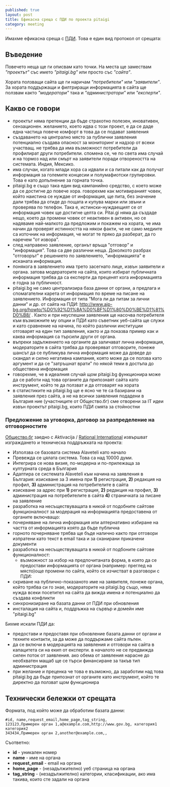 ```yaml
---
published: true
layout: post
title: Ефикасна среща с ПДИ по проекта pitaigi
category: meeting
---
```


Имахме ефикасна среща с [ПДИ](http://www.aip-bg.org/). Това е един вид протокол от срещата:

## Въведение 

Повечето неща ще ги описвам като точки. На места ще замествам _"проектът"_ със името _"pitaigi.bg"_ или просто със _"сайта"_.

Хората ползващи сайта ще ги наричам _"потребители"_ или _"заявители"_. За хората поддържащи и филтриращи информацията в сайта ще ползвам както _"модератори"_ така и _"администратори"_ или _"експерти"_.

## Какво се говори

 - проектът няма претенции да бъде страхотно полезен, иновативен, сензационен. желанието, което идва с този проект, е да се даде една частица повече комфорт в това да се подават заявления
 - създаването на централно място за публични заявления потенциално създава опасност за мониторинг и надзор от всеки участващ. не трябва да има възможност потребители да профилират други потребители. спомена се, че по света има случай и на тормоз над или смърт на заявители поради отвореността на системата. Индия, Мексико.
 - има случаи, когато млади хора са идвали и са питали как да получат информация за големите концесии и полумафиотски групировки. Това е като допълнение за горната точка.
 - pitaigi.bg е също така един вид кампанийно средство, с което може да се достигне до повече хора. говорехме как мотивираният човек, който наистина се нуждае от информация, ще пита, без значение дали трябва да отиде до пощата и купува марки или звъни и проверява по телефон. Така е, истински-нуждаещият се от информация човек ще достигне целта си. Pitai.gi няма да създаде нещо, което да промени човек от неактивен в активен, но се надяваме най-малкото да предложим и покажем на хората, че има начин да проверят истинността на някои факти, че не само медиите са източник на информация, че могат те пряко да разберат, да го наречем "от извора".
 - след направено заявление, органът връща "отговор" и "информация". Това са две различни неща. Доколкото разбрах "отговорът" е решението по заявлението, "информацията" е исканата информация.
 - понякога в заявлението има трето засегнато лице, извън заявители и органа. затова модераторите на сайта, които избират публичната информация трябва да са експерти да преценят кога информацията е годна за публичност.
 - pitaigi.bg не само централизира база данни от органи, а предлага и спомагателни карета от информация по време на писане на заявлението. Информация от типа "Мога ли да питам за лични данни" и др. от сайта на ПДИ: http://www.aip-bg.org/howto/%D0%92%D1%8A%D0%BF%D1%80%D0%BE%D1%81%D0%B8/ . Както и при неуспешни заявления ще насочва потребителя към възможните му опции и ПДИ като съветник
уеб-сайта ще служи и като сравнение на начина, по който различни институции отговарят на един тип заявления, както и да показва пример как и каква информация са търсили други от органа.
 - въпреки задължението на органите да заличават лична информация, модераторите в сайта трябва да проверяват отговорите, понеже шансът да се публикува лична информация може да доведе до скандал и силно негативна кампания, която може да се ползва като аргумент и да се "затръшнат врати" по някой теми в достъпа до обществена информация
 - говорехме, че в идеалния случай щом pitaigi.bg функционира може да се работи над това органите да припознаят сайта като инструмент, който те да ползват и да отговарят на хората
 - в статистиките на pitaigi.bg ще е ясно че те са базирани на заявления през сайта, а не на всички заявления подадени в България
ние (участниците от Общество.бг) сме отворени за IT идеи извън проектът pitaigi.bg, които ПДИ смята за стойностни

### Предложение за уговорка, договор за разпределение на отговорностите

[Общество.бг](http://www.obshtestvo.bg/) заедно с Aktivacija / [Rational International](http://rationalinternational.net/ ) извършват изграждането и техническа поддръжката на проекта:

 - Използва се базовата система Alaveteli като начало
 - Превежда се цялата система. Това са над 10000 думи.
 - Интегрира се нова визия, по-модерна и по-прилежаща за културната среда в България
 - Адаптира се системата Alaveteli към начина на заявления в България:
изискване за 3 имена при **1)** регистрация, **2)** редакция на профил, **3)** администрация на потребителите в сайта
 - изискване за адрес при **1)** регистрация, **2)** редакция на профил, **3)** администрация на потребителите в сайта **4)** страничката за писане на заявление
 - разработка на несъществуващата в никой от подобните сайтове функционалност за модерация на информацията предоставена от органите включващо:
  - почерняване на лична информация или алтернативно избиране на частта от информацията която да бъде публична
  - горното почерняване трябва ще бъде налично както при отговори изпратени като текст в email така и за сканирани прикачени документи
  - разработка на несъществуващата в никой от подбоните сайтове функционалност:
    - възможност за избор на предпочитаната форма, в която да се предостави информацията от органа (например: преглед на място)още промени по сайта, който се изчистват в разговори с ПДИ:
  - скриване на публично-показаното име на заявителя, понеже органа, който трябва си го знае, модераторите на pitaigi.bg също, няма нужда всеки посетител на сайта да вижда имена и потенциално да създава конфликти
  - синхронизиране на базата данни от ПДИ при обновления
  - инсталация на сайта и, поддръжка на сървър и домейн име "pitaigi.bg"

Бихме искали ПДИ да:

 - предостави и предоставя при обновление базата данни от органи и техните контакти, за да може да поддържаме сайта пълен.
 - да се включи в модерацията на заявления и отговори на сайта в капацитета си на екип от експерти. в началото не се предвижда силен поток от заявления. ако обема от заявления нарасне до необхватен мащаб ще се търси финансиране за такъв тип администрация
 - при желание и преценка че това е възможно, да заработим над това pitaigi.bg да бъде припознат от органите като инструмент, който те директно да ползват щом функционира

## Технически бележки от срещата

Формата, под който може да обработим базата данни:

```
#id, name,request_email,home_page,tag_string, 
123123,Примерен орган 1,a@example.com,http://www.gov.bg, категория1 категория2
343434,Примерен орган 2,another@example.com,,
```

Съответно:

 - **id** - уникален номер
 - **name** - име на органа
 - **request_email** - email на органа
 - **home_page** - (незадължително) уеб страница на органа
 - **tag_string** - (незадължително) категории, класификации, ако има такива, които сте задали на органа